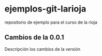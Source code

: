 # ejemplos-git-larioja

repositorio de ejemplo para el curso de la rioja

## Cambios de la 0.0.1

Descripción los cambios de la versión




